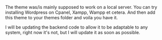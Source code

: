 The theme was/is mainly supposed to work on a local server.
You can try installing Wordpress on Cpanel, Xampp, Wampp et cetera.
And then add this theme to your themes folder and voila you have it.

I will be updating the backend code to allow it to be adaptable to any system, 
right now it's not, but I will update it as soon as possible.
